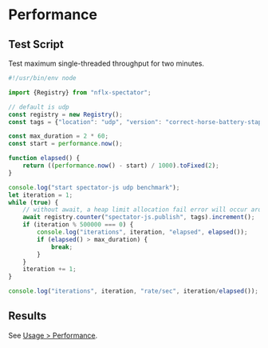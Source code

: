 # Performance

## Test Script

Test maximum single-threaded throughput for two minutes.

```javascript
#!/usr/bin/env node

import {Registry} from "nflx-spectator";

// default is udp
const registry = new Registry();
const tags = {"location": "udp", "version": "correct-horse-battery-staple"};

const max_duration = 2 * 60;
const start = performance.now();

function elapsed() {
    return ((performance.now() - start) / 1000).toFixed(2);
}

console.log("start spectator-js udp benchmark");
let iteration = 1;
while (true) {
    // without await, a heap limit allocation fail error will occur around 5.5M iterations (34 sec)
    await registry.counter("spectator-js.publish", tags).increment();
    if (iteration % 500000 === 0) {
        console.log("iterations", iteration, "elapsed", elapsed());
        if (elapsed() > max_duration) {
            break;
        }
    }
    iteration += 1;
}

console.log("iterations", iteration, "rate/sec", iteration/elapsed());
```

## Results

See [Usage > Performance](usage.md#performance).
